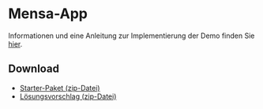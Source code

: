 # Mensa-App

Informationen und eine Anleitung zur Implementierung der Demo finden Sie [hier](https://multimedia-engineering.git-pages.uni-regensburg.de/mme-online/#/Demos/mensa-app).

## Download

- [Starter-Paket (zip-Datei)](https://github.com/Multimedia-Engineering-Regensburg-Demos/MME-MensaApp/archive/starter.zip)
- [Lösungsvorschlag (zip-Datei)](https://github.com/Multimedia-Engineering-Regensburg-Demos/MME-MensaApp/archive/master.zip)